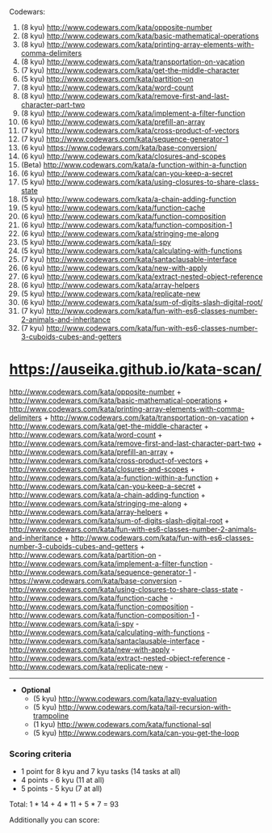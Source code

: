 Codewars:

   1. (8 kyu) http://www.codewars.com/kata/opposite-number
   2. (8 kyu) http://www.codewars.com/kata/basic-mathematical-operations
   3. (8 kyu) http://www.codewars.com/kata/printing-array-elements-with-comma-delimiters
   4. (8 kyu) http://www.codewars.com/kata/transportation-on-vacation
   5. (7 kyu) http://www.codewars.com/kata/get-the-middle-character
   6. (5 kyu) http://www.codewars.com/kata/partition-on
   7. (8 kyu) http://www.codewars.com/kata/word-count
   8. (8 kyu) http://www.codewars.com/kata/remove-first-and-last-character-part-two
   9. (8 kyu) http://www.codewars.com/kata/implement-a-filter-function
   10. (6 kyu) http://www.codewars.com/kata/prefill-an-array
   11. (7 kyu) http://www.codewars.com/kata/cross-product-of-vectors
   12. (7 kyu) http://www.codewars.com/kata/sequence-generator-1
   13. (6 kyu) https://www.codewars.com/kata/base-conversion/
   14. (6 kyu) http://www.codewars.com/kata/closures-and-scopes
   15. (Beta) http://www.codewars.com/kata/a-function-within-a-function
   16. (6 kyu) http://www.codewars.com/kata/can-you-keep-a-secret
   17. (5 kyu) http://www.codewars.com/kata/using-closures-to-share-class-state
   18. (5 kyu) http://www.codewars.com/kata/a-chain-adding-function
   19. (5 kyu) http://www.codewars.com/kata/function-cache
   20. (6 kyu) http://www.codewars.com/kata/function-composition
   21. (6 kyu) http://www.codewars.com/kata/function-composition-1
   22. (6 kyu) http://www.codewars.com/kata/stringing-me-along
   23. (5 kyu) http://www.codewars.com/kata/i-spy
   24. (5 kyu) http://www.codewars.com/kata/calculating-with-functions
   25. (7 kyu) http://www.codewars.com/kata/santaclausable-interface
   26. (6 kyu) http://www.codewars.com/kata/new-with-apply
   27. (6 kyu) http://www.codewars.com/kata/extract-nested-object-reference
   28. (6 kyu) http://www.codewars.com/kata/array-helpers
   29. (5 kyu) http://www.codewars.com/kata/replicate-new
   30. (6 kyu) http://www.codewars.com/kata/sum-of-digits-slash-digital-root/
   31. (7 kyu) http://www.codewars.com/kata/fun-with-es6-classes-number-2-animals-and-inheritance
   32. (7 kyu) http://www.codewars.com/kata/fun-with-es6-classes-number-3-cuboids-cubes-and-getters
   
   # https://auseika.github.io/kata-scan/
   
http://www.codewars.com/kata/opposite-number +
http://www.codewars.com/kata/basic-mathematical-operations +
http://www.codewars.com/kata/printing-array-elements-with-comma-delimiters +
http://www.codewars.com/kata/transportation-on-vacation +
http://www.codewars.com/kata/get-the-middle-character +
http://www.codewars.com/kata/word-count +
http://www.codewars.com/kata/remove-first-and-last-character-part-two +
http://www.codewars.com/kata/prefill-an-array +
http://www.codewars.com/kata/cross-product-of-vectors +
http://www.codewars.com/kata/closures-and-scopes +
http://www.codewars.com/kata/a-function-within-a-function +
http://www.codewars.com/kata/can-you-keep-a-secret +
http://www.codewars.com/kata/a-chain-adding-function +
http://www.codewars.com/kata/stringing-me-along +
http://www.codewars.com/kata/array-helpers +
http://www.codewars.com/kata/sum-of-digits-slash-digital-root +
http://www.codewars.com/kata/fun-with-es6-classes-number-2-animals-and-inheritance +
http://www.codewars.com/kata/fun-with-es6-classes-number-3-cuboids-cubes-and-getters +
http://www.codewars.com/kata/partition-on -
http://www.codewars.com/kata/implement-a-filter-function -
http://www.codewars.com/kata/sequence-generator-1 -
https://www.codewars.com/kata/base-conversion -
http://www.codewars.com/kata/using-closures-to-share-class-state -
http://www.codewars.com/kata/function-cache -
http://www.codewars.com/kata/function-composition -
http://www.codewars.com/kata/function-composition-1 -
http://www.codewars.com/kata/i-spy -
http://www.codewars.com/kata/calculating-with-functions -
http://www.codewars.com/kata/santaclausable-interface -
http://www.codewars.com/kata/new-with-apply -
http://www.codewars.com/kata/extract-nested-object-reference -
http://www.codewars.com/kata/replicate-new -

   ---
     
  - __Optional__
     - (5 kyu) http://www.codewars.com/kata/lazy-evaluation
     - (5 kyu) http://www.codewars.com/kata/tail-recursion-with-trampoline
     - (1 kyu) http://www.codewars.com/kata/functional-sql
     - (5 kyu) http://www.codewars.com/kata/can-you-get-the-loop
  
  ### Scoring criteria
*  1 point for 8 kyu and 7 kyu tasks (14 tasks at all)
*  4 points - 6 kyu (11 at all)
*  5 points - 5 kyu (7 at all)

Total: 1 * 14 + 4 * 11 + 5 * 7  = 93

Additionally you can score:
